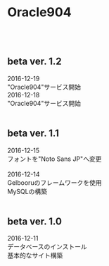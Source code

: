 # Oracle904
<br>
<br>
<h2>beta ver. 1.2</h2>
2016-12-19<br>
"Oracle904"サービス開始<br>
2016-12-18<br>
"Oracle904"サービス開始<br>
<br>
<h2>beta ver. 1.1</h2>
2016-12-15<br>
フォントを"Noto Sans JP"へ変更<br><br>
2016-12-14<br>
Gelbooruのフレームワークを使用<br>
MySQLの構築<br>
<br>
<h2>beta ver. 1.0</h2>
2016-12-11<br>
データベースのインストール<br>
基本的なサイト構築<br>
